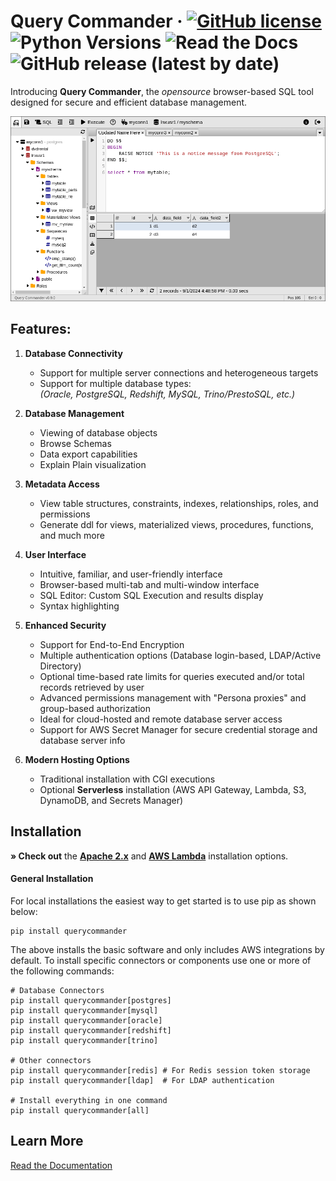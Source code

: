 # Query Commander &middot; [![GitHub license](https://img.shields.io/github/license/lnxusr1/query-commander)](https://github.com/lnxusr1/query-commander/blob/master/LICENSE) ![Python Versions](https://img.shields.io/pypi/pyversions/yt2mp3.svg) ![Read the Docs](https://img.shields.io/readthedocs/query-commander) ![GitHub release (latest by date)](https://img.shields.io/github/v/release/lnxusr1/query-commander)

Introducing **Query Commander**, the *opensource* browser-based SQL tool designed for secure and efficient database management. 

![Basic Screenshot](https://github.com/lnxusr1/query-commander/blob/main/docs/images/screen_basic.png?raw=true)

## Features:

1. **Database Connectivity**
    - Support for multiple server connections and heterogeneous targets
    - Support for multiple database types:<br>
      *(Oracle, PostgreSQL, Redshift, MySQL, Trino/PrestoSQL, etc.)*

3. **Database Management**
    - Viewing of database objects
    - Browse Schemas
    - Data export capabilities
    - Explain Plain visualization

4. **Metadata Access**
    - View table structures, constraints, indexes, relationships, roles, and permissions
    - Generate ddl for views, materialized views, procedures, functions, and much more

5. **User Interface**
    - Intuitive, familiar, and user-friendly interface
    - Browser-based multi-tab and multi-window interface
    - SQL Editor: Custom SQL Execution and results display
    - Syntax highlighting

6. **Enhanced Security**
    - Support for End-to-End Encryption
    - Multiple authentication options (Database login-based, LDAP/Active Directory)
    - Optional time-based rate limits for queries executed and/or total records retrieved by user
    - Advanced permissions management with "Persona proxies" and group-based authorization
    - Ideal for cloud-hosted and remote database server access
    - Support for AWS Secret Manager for secure credential storage and database server info

7. **Modern Hosting Options**
    - Traditional installation with CGI executions
    - Optional **Serverless** installation (AWS API Gateway, Lambda, S3, DynamoDB, and Secrets Manager)

## Installation

**&raquo; Check out** the [**Apache 2.x**](https://docs.querycommander.com/en/stable/installation/apache/) and [**AWS Lambda**](https://docs.querycommander.com/en/stable/installation/aws/) installation options.

#### General Installation

For local installations the easiest way to get started is to use pip as shown below:

``` shell
pip install querycommander
```

The above installs the basic software and only includes AWS integrations by default.  To install specific connectors or components use one or more of the following commands:

``` shell
# Database Connectors
pip install querycommander[postgres]
pip install querycommander[mysql]
pip install querycommander[oracle]
pip install querycommander[redshift]
pip install querycommander[trino]

# Other connectors
pip install querycommander[redis] # For Redis session token storage
pip install querycommander[ldap]  # For LDAP authentication

# Install everything in one command
pip install querycommander[all]
```

## Learn More

[Read the Documentation](https://docs.querycommander.com)
